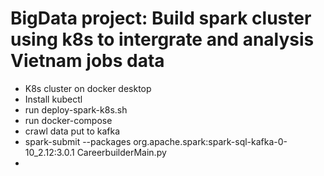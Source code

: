 # BigData project: Build spark cluster using k8s to intergrate and analysis Vietnam jobs data


- K8s cluster on docker desktop
- Install kubectl
- run deploy-spark-k8s.sh
- run docker-compose
- crawl data put to kafka
- spark-submit --packages org.apache.spark:spark-sql-kafka-0-10_2.12:3.0.1 CareerbuilderMain.py
- 